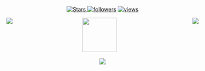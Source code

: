 
<p align="center">
  <a href="https://github.com/FranciscaDB?tab=repositories&sort=stargazers">
    <img alt="Stars" src="https://custom-icon-badges.demolab.com/github/stars/FranciscaDB?color=55960c&style=flat-round&labelColor=488207&logo=star"/>
  <a href="https://github.com/FranciscaDB?tab=followers">
    <img alt="followers" title="Follow me on Github" src="https://custom-icon-badges.demolab.com/github/followers/FranciscaDB?color=236ad3&labelColor=1155ba&style=flat-round&logo=person-add&label=Follow&logoColor=white"/></a>
  <a href="https://github.com/FranciscaDB/Simple-View-Counter">
    <img alt="views" title="GitHub profile views" src="https://komarev.com/ghpvc/?username=FranciscaDB&label=Profile%20views&color=0e75b6&labelColor=0e75b6&style=flat"/></a>
</p>

<p align='center'>
  <a > <img align='left' src="https://github-readme-stats.vercel.app/api?username=FranciscaDB&count_private=true&show_icons=true&theme=transparent&hide_border=true&hide_rank=true"/> <a>
  <a > <img src="https://media.tenor.com/rYBgjsA-wZYAAAAi/doraemon.gif" width="90"/> <a>
  <a > &nbsp&nbsp&nbsp  <img align='right' src="https://github-readme-stats.vercel.app/api/top-langs/?username=FranciscaDB&layout=compact&theme=transparent&hide_border=true"/> <a>
</p>
    
<p align='center'> <a> <img src="https://github-readme-streak-stats.herokuapp.com/?user=FranciscaDB&theme=transparent&border=61dafb&hide_border=true"/> <a>
